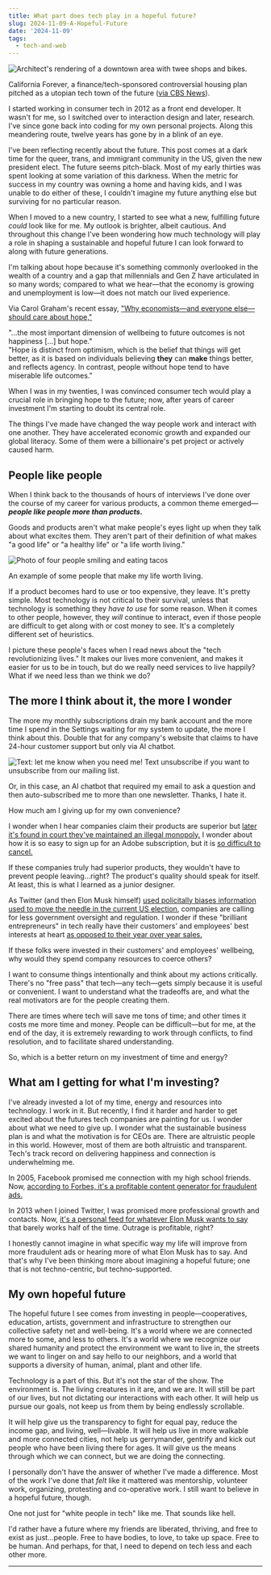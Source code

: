 ```yaml
---
title: What part does tech play in a hopeful future?
slug: 2024-11-09-A-Hopeful-Future
date: '2024-11-09'
tags:
  - tech-and-web
---
```


![Architect's rendering of a downtown area with twee shops and bikes.](https://illuminesce.neocities.org/blog/posts/images/hopeful-future.png)

<div class="caption">California Forever, a finance/tech-sponsored controversial housing plan pitched as a utopian tech town of the future (<a href="https://www.cbsnews.com/news/california-forever-tech-billionaires-planning-a-new-city-in-rural-solano-county/" target="_blank">via CBS News</a>).</div>

I started working in consumer tech in 2012 as a front end developer. It wasn't for me, so I switched over to interaction design and later, research. I've since gone back into coding for my own personal projects. Along this meandering route, twelve years has gone by in a blink of an eye.

I've been reflecting recently about the future. This post comes at a dark time for the queer, trans, and immigrant community in the US, given the new president elect. The future seems pitch-black. Most of my early thirties was spent looking at some variation of this darkness. When the metric for success in my country was owning a home and having kids, and I was unable to do either of these, I couldn't imagine my future anything else but surviving for no particular reason.

When I moved to a new country, I started to see what a new, fulfilling future _could_ look like for me. My outlook is brighter, albeit cautious. And throughout this change I've been wondering how much technology will play a role in shaping a sustainable and hopeful future I can look forward to along with future generations.

I'm talking about hope because it's something commonly overlooked in the wealth of a country and a gap that millennials and Gen Z have articulated in so many words; compared to what we hear—that the economy is growing and unemployment is low—it does not match our lived experience.

Via Carol Graham's recent essay, ["Why economists—and everyone else—should care about hope,"](https://press.princeton.edu/ideas/why-economists-and-everyone-else-should-care-about-hope?)

<div class="quote">"...the most important dimension of wellbeing to future outcomes is not happiness [...] but hope."</div>

  

<div class="quote">"Hope is distinct from optimism, which is the belief that things will get better, as it is based on individuals believing <strong>they</strong> can <strong>make</strong> things better, and reflects agency. In contrast, people without hope tend to have miserable life outcomes."</div>

When I was in my twenties, I was convinced consumer tech would play a crucial role in bringing hope to the future; now, after years of career investment I'm starting to doubt its central role.

The things I've made have changed the way people work and interact with one another. They have accelerated economic growth and expanded our global literacy. Some of them were a billionaire's pet project or actively caused harm.

## People like people

When I think back to the thousands of hours of interviews I've done over the course of my career for various products, a common theme emerged—**_people like people more than products._**

Goods and products aren't what make people's eyes light up when they talk about what excites them. They aren't part of their definition of what makes "a good life" or "a healthy life" or "a life worth living."

![Photo of four people smiling and eating tacos](https://illuminesce.neocities.org/blog/posts/images/hopeful-future-people.png)

<div class="caption">An example of some people that make my life worth living.</div>

If a product becomes hard to use or too expensive, they leave. It's pretty simple. Most technology is not critical to their survival, unless that technology is something they _have to use_ for some reason. When it comes to other people, however, they _will_ continue to interact, even if those people are difficult to get along with or cost money to see. It's a completely different set of heuristics.

I picture these people's faces when I read news about the "tech revolutionizing lives." It makes our lives more convenient, and makes it easier for us to be in touch, but do we really need services to live happily? What if we need less than we think we do?

## The more I think about it, the more I wonder

The more my monthly subscriptions drain my bank account and the more time I spend in the Settings waiting for my system to update, the more I think about this. Double that for any company's website that claims to have 24-hour customer support but only via AI chatbot.

![Text: let me know when you need me! Text unsubscribe if you want to unsubscribe from our mailing list.](https://illuminesce.neocities.org/blog/posts/images/hopeful-future-bot.png)

<div class="caption">Or, in this case, an AI chatbot that required my email to ask a question and then auto-subscribed me to more than one newsletter. Thanks, I hate it.</div>

How much am I giving up for my own convenience?

I wonder when I hear companies claim their products are superior but [later it's found in court they've maintained an illegal monopoly.](https://edition.cnn.com/2024/08/05/business/google-loses-antitrust-lawsuit-doj/index.html) I wonder about how it is so easy to sign up for an Adobe subscription, but it is [so difficult to cancel.](https://www.deceptive.design/types/hard-to-cancel)

If these companies truly had superior products, they wouldn't have to prevent people leaving...right? The product's quality should speak for itself. At least, this is what I learned as a junior designer.

As Twitter (and then Elon Musk himself) [used policitally biases information used to move the needle in the current US election](https://www.theverge.com/2024/10/31/24284607/hey-where-are-all-the-angry-congressional-hearings-about-x-being-politically-biased), companies are calling for less government oversight and regulation. I wonder if these "brilliant entrepreneurs" in tech really have their customers' and employees' best interests at heart [as opposed to their year over year sales.](https://www.aboutamazon.com/news/company-news/ceo-andy-jassy-latest-update-on-amazon-return-to-office-manager-team-ratio)

If these folks were invested in their customers' and employees' wellbeing, why would they spend company resources to coerce others?

I want to consume things intentionally and think about my actions critically. There's no "free pass" that tech—any tech—gets simply because it is useful or convenient. I want to understand what the tradeoffs are, and what the real motivators are for the people creating them.

There are times where tech will save me tons of time; and other times it costs me more time and money. People can be difficult—but for me, at the end of the day, it is extremely rewarding to work through conflicts, to find resolution, and to facilitate shared understanding.

So, which is a better return on my investment of time and energy?

## What am I getting for what I'm investing?

I've already invested a lot of my time, energy and resources into technology. I work in it. But recently, I find it harder and harder to get excited about the futures tech companies are painting for us. I wonder about what we need to give up. I wonder what the sustainable business plan is and what the motivation is for CEOs are. There are altruistic people in this world. However, most of them are both altruistic and transparent. Tech's track record on delivering happiness and connection is underwhelming me.

In 2005, Facebook promised me connection with my high school friends. Now, [according to Forbes, it's a profitable content generator for fraudulent ads.](https://www.forbes.com/sites/emilybaker-white/2024/10/31/facebook-ads-election-misinformation/)

In 2013 when I joined Twitter, I was promised more professional growth and contacts. Now, [it's a personal feed for whatever Elon Musk wants to say](https://www.theverge.com/2023/2/14/23600358/elon-musk-tweets-algorithm-changes-twitter) that barely works half of the time. Outrage is profitable, right?

I honestly cannot imagine in what specific way my life will improve from more fraudulent ads or hearing more of what Elon Musk has to say. And that's why I've been thinking more about imagining a hopeful future; one that is not techno-centric, but techno-supported.

## My own hopeful future

The hopeful future I see comes from investing in people—cooperatives, education, artists, government and infrastructure to strengthen our collective safety net and well-being. It's a world where we are connected more to some, and less to others. It's a world where we recognize our shared humanity and protect the environment we want to live in, the streets we want to linger on and say hello to our neighbors, and a world that supports a diversity of human, animal, plant and other life.

Technology is a part of this. But it's not the star of the show. The environment is. The living creatures in it are, and we are. It will still be part of our lives, but not dictating our interactions with each other. It will help us pursue our goals, not keep us from them by being endlessly scrollable.

It will help give us the transparency to fight for equal pay, reduce the income gap, and living, well—livable. It will help us live in more walkable and more connected cities, not help us gerrymander, gentrify and kick out people who have been living there for ages. It will give us the means through which we can connect, but we are doing the connecting.

I personally don't have the answer of whether I've made a difference. Most of the work I've done that _felt_ like it mattered was mentorship, volunteer work, organizing, protesting and co-operative work. I still want to believe in a hopeful future, though.

One not just for "white people in tech" like me. That sounds like hell.

I'd rather have a future where my friends are liberated, thriving, and free to exist as just...people. Free to have bodies, to love, to take up space. Free to be human. And perhaps, for that, I need to depend on tech less and each other more.

* * *
